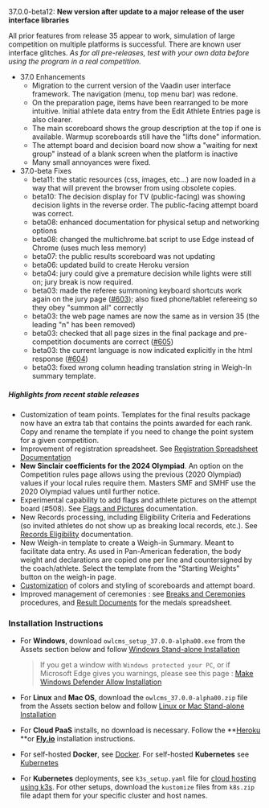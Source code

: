 37.0.0-beta12: **New version after update to a major release of the user interface libraries**

All prior features from release 35 appear to work, simulation of large competition on multiple platforms is successful. There are known user interface glitches.
*As for all pre-releases, test with your own data before using the program in a real competition.*

- 37.0 Enhancements
  - Migration to the current version of the Vaadin user interface framework. The navigation (menu, top menu bar) was redone.
  - On the preparation page, items have been rearranged to be more intuitive.  Initial athlete data entry from the Edit Athlete Entries page is also clearer.
  - The main scoreboard shows the group description at the top if one is available. Warmup scoreboards still have the "lifts done" information.
  - The attempt board and decision board now show a "waiting for next group" instead of a blank screen when the platform is inactive
  - Many small annoyances were fixed.
- 37.0-beta Fixes
  - beta11: the static resources (css, images, etc...) are now loaded in a way that will prevent the browser from using obsolete copies.
  - beta10: The decision display for TV (public-facing) was showing decision lights in the reverse order.  The public-facing attempt board was correct.
  - beta08: enhanced documentation for physical setup and networking options
  - beta08: changed the multichrome.bat script to use Edge instead of Chrome (uses much less memory)
  - beta07: the public results scoreboard was not updating
  - beta06: updated build to create Heroku version
  - beta04: jury could give a premature decision while lights were still on; jury break is now required.
  - beta03: made the referee summoning keyboard shortcuts work again on the jury page ([#603](https://github.com/jflamy/owlcms4/issues/603)); also fixed phone/tablet refereeing so they obey "summon all" correctly
  - beta03: the web page names are now the same as in version 35 (the leading "n" has been removed)
  - beta03: checked that all page sizes in the final package and pre-competition documents are correct ([#605](https://github.com/jflamy/owlcms4/issues/605))
  - beta03: the current language is now indicated explicitly in the html response ([#604](https://github.com/jflamy/owlcms4/issues/604))
  - beta03: fixed wrong column heading translation string in Weigh-In summary template.

##### Highlights from recent stable releases

- Customization of team points. Templates for the final results package now have an extra tab that contains the points awarded for each rank. Copy and rename the template if you need to change the point system for a given competition.
-  Improvement of registration spreadsheet.  See [Registration Spreadsheet Documentation](https://owlcms.github.io/owlcms4-prerelease/#/Registration)
- **New Sinclair coefficients for the 2024 Olympiad**.  An option on the Competition rules page allows using the previous (2020 Olympiad) values if your local rules require them.  Masters SMF and SMHF use the 2020 Olympiad values until further notice.
- Experimental capability to add flags and athlete pictures on the attempt board (#508).  See [Flags and Pictures](https://owlcms.github.io/owlcms4-prerelease/#/FlagsPicture) documentation.
- New Records processing, including Eligibility Criteria and Federations (so invited athletes do not show up as breaking local records, etc.). See [Records Eligibility](https://owlcms.github.io/owlcms4-prerelease/#/Records) documentation. 
- New Weigh-in template to create a Weigh-in Summary. Meant to facilitate data entry. As used in Pan-American federation, the body weight and declarations are copied one per line and countersigned by the coach/athlete. Select the template from the "Starting Weights" button on the weigh-in page.
- [Customization](https://owlcms.github.io/owlcms4-prerelease/#/UploadingLocalSettings) of colors and styling of scoreboards and attempt board. 
- Improved management of ceremonies : see [Breaks and Ceremonies](https://owlcms.github.io/owlcms4-prerelease/#/Breaks) procedures, and [Result Documents](https://owlcms.github.io/owlcms4-prerelease/#/Documents) for the medals spreadsheet.


### **Installation Instructions**

  - For **Windows**, download `owlcms_setup_37.0.0-alpha00.exe` from the Assets section below and follow [Windows Stand-alone Installation](https://owlcms.github.io/owlcms4-prerelease/#/LocalWindowsSetup)

    > If you get a window with `Windows protected your PC`, or if Microsoft Edge gives you warnings, please see this page : [Make Windows Defender Allow Installation](https://owlcms.github.io/owlcms4-prerelease/#/DefenderOff)

  - For **Linux** and **Mac OS**, download the `owlcms_37.0.0-alpha00.zip` file from the Assets section below and follow [Linux or Mac Stand-alone Installation](https://owlcms.github.io/owlcms4-prerelease/#/LocalLinuxMacSetup)

  - For **Cloud PaaS** installs, no download is necessary. Follow the **[Heroku](Heroku) **or **[Fly.io](Fly)** installation instructions.

  - For self-hosted **Docker**, see [Docker](https://owlcms.github.io/owlcms4-prerelease/#/LocalWindowsSetup). For self-hosted **Kubernetes** see [Kubernetes]()

  - For **Kubernetes** deployments, see `k3s_setup.yaml` file for [cloud hosting using k3s](https://owlcms.github.io/owlcms4-prerelease/#/DigitalOcean). For other setups, download the `kustomize` files from `k8s.zip` file adapt them for your specific cluster and host names. 
